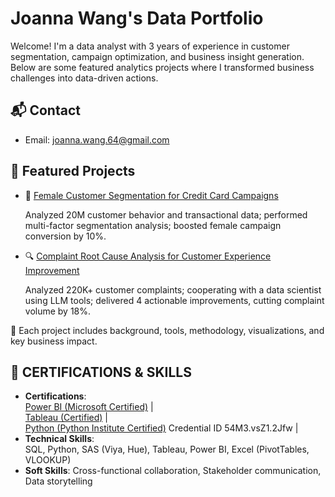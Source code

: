 # Joanna Wang's Data Portfolio

Welcome! I'm a data analyst with 3 years of experience in customer segmentation, campaign optimization, and business insight generation.
Below are some featured analytics projects where I transformed business challenges into data-driven actions.

## 📬 Contact
- Email: joanna.wang.64@gmail.com


## 📌 Featured Projects
- 🎯 [Female Customer Segmentation for Credit Card Campaigns](./female-segmentation.md)
  
  Analyzed 20M customer behavior and transactional data; performed multi-factor segmentation analysis; boosted female campaign conversion by 10%.
  
- 🔍 [Complaint Root Cause Analysis for Customer Experience Improvement](./complaint-analysis.md)
  
  Analyzed 220K+ customer complaints; cooperating with a data scientist using LLM tools; delivered 4 actionable improvements, cutting complaint volume by 18%.
  
🧠 Each project includes background, tools, methodology, visualizations, and key business impact.

## 📌 CERTIFICATIONS & SKILLS
- **Certifications**:  
  [Power BI (Microsoft Certified)](https://learn.microsoft.com/en-us/users/yanzhuowang-6141/credentials/8cdec3f894c15c09?ref=https%3A%2F%2Fwww.linkedin.com%2F) |  
  [Tableau (Certified)](https://www.credly.com/badges/ca8eb172-a3c6-4980-98f2-07b9bec430d4/linked_in_profile) |  
  [Python (Python Institute Certified)](https://verify.openedg.org/) Credential ID 54M3.vsZ1.2Jfw |
- **Technical Skills**:  
  SQL, Python, SAS (Viya, Hue), Tableau, Power BI, Excel (PivotTables, VLOOKUP)
- **Soft Skills**:
  Cross-functional collaboration, Stakeholder communication, Data storytelling
